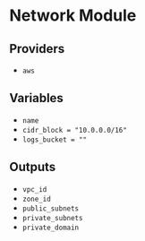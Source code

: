 # Network Module

## Providers

- `aws`

## Variables

- `name`
- `cidr_block = "10.0.0.0/16"`
- `logs_bucket = ""`

## Outputs

- `vpc_id`
- `zone_id`
- `public_subnets`
- `private_subnets`
- `private_domain`

